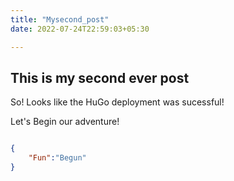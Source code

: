 ```yaml
---
title: "Mysecond_post"
date: 2022-07-24T22:59:03+05:30

---
```


## This is my second ever post

So! Looks like the HuGo deployment was sucessful!

Let's Begin our adventure!

``` JSON

{
    "Fun":"Begun"
}

```
